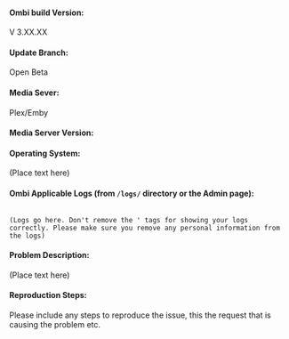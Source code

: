 
<!--- 

!! Please use the Support / bug report template, otherwise we will close the Github issue !!

Version 2.X is not supported anymore. Please don't open a issue for the 2.x version.
See https://github.com/tidusjar/Ombi/issues/1455 for more information.

(Pleas submit a feature request over here: http://feathub.com/tidusjar/Ombi) 


--->

#### Ombi build Version:

V 3.XX.XX

#### Update Branch:

Open Beta

#### Media Sever:

Plex/Emby

#### Media Server Version:

<!-- If appropriate --->

#### Operating System:

(Place text here)


#### Ombi Applicable Logs (from `/logs/` directory or the Admin page):

```

(Logs go here. Don't remove the ' tags for showing your logs correctly. Please make sure you remove any personal information from the logs)

```

#### Problem Description:

(Place text here)

#### Reproduction Steps:

Please include any steps to reproduce the issue, this the request that is causing the problem etc.
